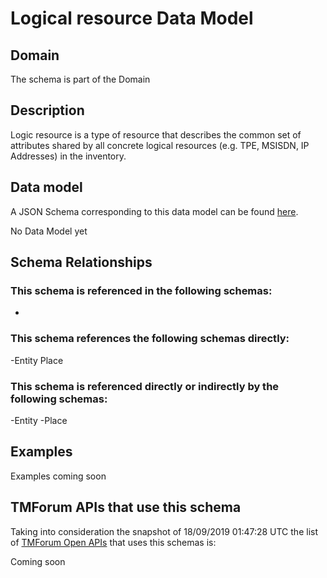 # Logical resource Data Model

## Domain

The  schema is part of the  Domain

## Description

Logic resource is a type of resource that describes the common set of attributes shared by all concrete logical resources (e.g. TPE, MSISDN, IP Addresses) in the inventory.

## Data model

A JSON Schema corresponding to this data model can be found
[here](https://github.com/tmforum-rand/schemas/blob/master/Resource/LogicalResource.schema.json).

No Data Model yet

## Schema Relationships

### This schema is referenced in the following schemas:

-

### This schema references the following schemas directly:

-Entity
Place

### This schema is referenced directly or indirectly by the following schemas:

-Entity
-Place



## Examples

Examples coming soon

## TMForum APIs that use this schema

Taking into consideration the snapshot of 18/09/2019 01:47:28 UTC the list of [TMForum Open APIs](https://www.tmforum.org/open-apis/) that uses this schemas is:

Coming soon